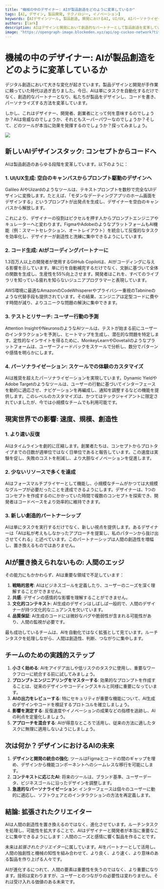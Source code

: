 ```yaml
---
title: "機械の中のデザイナー: AIが製品創造をどのように変革しているか"
tags: [AI, デザイン, 製品開発, テクノロジー, イノベーション]
keywords: [AIデザインツール, 製品創造, 開発におけるAI, UI/UX, AIパーソナライゼーション]
authors: [lark]
description: AIはデザインと開発において創造的なパートナーとして製品創造を変革しています。GitHub CopilotやGalileo AIのようなAIツールがUI/UXデザイン、コード生成、パーソナライゼーションをどのように再構築し、デジタル創造プロセスにおける速度、規模、創造性を向上させているかを探ります。
image: "https://opengraph-image.blockeden.xyz/api/og-cuckoo-network?title=%E6%A9%9F%E6%A2%B0%E3%81%AE%E4%B8%AD%E3%81%AE%E3%83%87%E3%82%B6%E3%82%A4%E3%83%8A%E3%83%BC%3A%20AI%E3%81%8C%E8%A3%BD%E5%93%81%E5%89%B5%E9%80%A0%E3%82%92%E3%81%A9%E3%81%AE%E3%82%88%E3%81%86%E3%81%AB%E5%A4%89%E9%9D%A9%E3%81%97%E3%81%A6%E3%81%84%E3%82%8B%E3%81%8B"
---
```


# 機械の中のデザイナー: AIが製品創造をどのように変革しているか

デジタル創造において大きな変化が起きています。製品デザインと開発が手作業に頼っていた時代は過ぎ去りました。今日、AIは単にタスクを自動化するだけでなく、創造的なパートナーとなり、私たちが製品をデザインし、コードを書き、パーソナライズする方法を変革しています。

しかし、これはデザイナー、開発者、創業者にとって何を意味するのでしょうか？AIは脅威なのでしょうか、それともスーパーパワーなのでしょうか？そして、どのツールが本当に効果を発揮するのでしょうか？探ってみましょう。

![](https://opengraph-image.blockeden.xyz/api/og-cuckoo-network?title=%E6%A9%9F%E6%A2%B0%E3%81%AE%E4%B8%AD%E3%81%AE%E3%83%87%E3%82%B6%E3%82%A4%E3%83%8A%E3%83%BC%3A%20AI%E3%81%8C%E8%A3%BD%E5%93%81%E5%89%B5%E9%80%A0%E3%82%92%E3%81%A9%E3%81%AE%E3%82%88%E3%81%86%E3%81%AB%E5%A4%89%E9%9D%A9%E3%81%97%E3%81%A6%E3%81%84%E3%82%8B%E3%81%8B)

## 新しいAIデザインスタック: コンセプトからコードへ

AIは製品創造のあらゆる段階を変革しています。以下のように：

### 1. **UI/UX生成: 空白のキャンバスからプロンプト駆動のデザインへ**
Galileo AIやUizardのようなツールは、テキストプロンプトを数秒で完全なUIデザインに変換します。たとえば、「モダンなデーティングアプリのホーム画面をデザインする」というプロンプトが出発点を生成し、デザイナーを空白のキャンバスから解放します。

これにより、デザイナーの役割はピクセルを押す人からプロンプトエンジニアやキュレーターへと変わります。FigmaやAdobeのようなプラットフォームもAI機能（例：スマートセレクション、オートレイアウト）を統合して反復的なタスクを効率化し、デザイナーが創造性と洗練に集中できるようにしています。

### 2. **コード生成: AIがコーディングパートナーに**
1.3百万人以上の開発者が使用するGitHub Copilotは、AIがコーディングに与える影響を示しています。単に行を自動補完するだけでなく、文脈に基づいて全体の関数を生成し、生産性を55%向上させます。開発者はこれを、すべてのライブラリを知っている疲れを知らないジュニアプログラマーと表現しています。

AWS環境に最適なAmazonのCodeWhispererやプライバシー重視のTabnineのような代替手段も提供されています。その結果、エンジニアは定型コードに費やす時間が減り、よりユニークな問題の解決に集中できます。

### 3. **テストとリサーチ: ユーザー行動の予測**
Attention InsightやNeuronsのようなAIツールは、テストが始まる前にユーザーのインタラクションを予測し、ヒートマップを生成し、潜在的な問題を特定します。定性的なインサイトを得るために、MonkeyLearnやDovetailのようなプラットフォームは、ユーザーフィードバックをスケールで分析し、数分でパターンや感情を明らかにします。

### 4. **パーソナライゼーション: スケールでの体験のカスタマイズ**
AIは推奨を超えたパーソナライゼーションを実現しています。Dynamic YieldやAdobe Targetのようなツールは、ユーザーの行動に基づいてインターフェースを動的に適応させ、ナビゲーションを再編成し、通知を調整するなどの機能を提供します。このレベルのカスタマイズは、かつてはテックジャイアントに限定されていましたが、今では小規模なチームでも利用可能です。



## 現実世界での影響: 速度、規模、創造性

### 1. **より速い反復**
AIはタイムラインを劇的に圧縮します。創業者たちは、コンセプトからプロトタイプまでの日数が週単位ではなく日単位であると報告しています。この速度は実験を促し、失敗のコストを削減し、より大胆なイノベーションを促進します。

### 2. **少ないリソースで多くを達成**
AIはフォースマルチプライヤーとして機能し、小規模なチームがかつては大規模なグループが必要だったことを達成できるようにします。デザイナーは、1つのコンセプトを作成するのにかかっていた時間で複数のコンセプトを探索でき、開発者はコードベースをより効率的に維持できます。

### 3. **新しい創造的パートナーシップ**
AIは単にタスクを実行するだけでなく、新しい視点を提供します。あるデザイナーは「AIは私が考えもしなかったアプローチを提案し、私のパターンから抜け出させてくれる」と述べています。このパートナーシップは人間の創造性を増幅し、置き換えるものではありません。



## AIが置き換えられないもの: 人間のエッジ

その能力にもかかわらず、AIは重要な領域で不足しています：
1. **戦略的思考**: AIはビジネスゴールを定義したり、ユーザーのニーズを深く理解することができません。
2. **共感**: デザインの感情的な影響を理解することができません。
3. **文化的コンテキスト**: AI生成のデザインはしばしば一般的で、人間のデザイナーが持つ文化的なニュアンスを欠いています。
4. **品質保証**: AI生成のコードには微妙なバグや脆弱性が含まれる可能性があり、人間の監視が必要です。

最も成功しているチームは、AIを自動化ではなく拡張として見ています。ルーチンタスクを処理しながら、人間は創造性、判断、つながりに集中します。



## チームのための実践的ステップ

1. **小さく始める**: AIをアイデア出しや低リスクのタスクに使用し、重要なワークフローに統合する前に試してみましょう。
2. **プロンプトエンジニアリングをマスターする**: 効果的なプロンプトを作成することは、従来のデザインやコーディングスキルと同様に重要になっています。
3. **AIの出力をレビューする**: 特にセキュリティが重要な機能について、AI生成のデザインやコードを検証するプロトコルを確立しましょう。
4. **影響を測定する**: 反復速度やイノベーションの成果などの指標を追跡し、AIの利点を定量化しましょう。
5. **アプローチを混合する**: AIが得意なところで活用し、従来の方法に適したタスクに無理に適用しないようにしましょう。



## 次は何か？デザインにおけるAIの未来

1. **デザインと開発の統合の強化**: ツールはFigmaとコードの間のギャップを埋め、デザインから機能コンポーネントへのシームレスな移行を可能にします。
2. **コンテキストに応じたAI**: 将来のツールは、ブランド基準、ユーザーデータ、ビジネスゴールに沿ったデザインを調整します。
3. **急進的なパーソナライゼーション**: インターフェースは個々のユーザーに動的に適応し、ソフトウェアとのインタラクションの方法を再定義します。



## 結論: 拡張されたクリエイター

AIは人間の創造性を置き換えるのではなく、進化させています。ルーチンタスクを処理し、可能性を拡大することで、AIはデザイナーと開発者が本当に重要なことに集中できるようにします：人間のニーズと感情に響く製品を作ることです。

未来は*拡張されたクリエイター*に属しています。AIをパートナーとして活用し、人間の独創性と機械の知性を組み合わせて、より良く、より速く、より意味のある製品を作り上げる人々です。

AIが進化するにつれて、人間の要素は重要性を失うのではなく、より重要になります。技術は変わりますが、ユーザーとのつながりの必要性は変わりません。それは受け入れる価値のある未来です。
